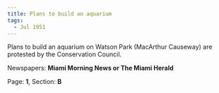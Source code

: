 ```yaml
---  
title: Plans to build an aquarium  
tags:  
  - Jul 1951  
---  
```

  
Plans to build an aquarium on Watson Park (MacArthur Causeway) are protested by the Conservation Council.  
  
Newspapers: **Miami Morning News or The Miami Herald**  
  
Page: **1**, Section: **B** 
